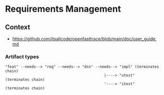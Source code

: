 # Requirements Management

## Context

- https://github.com/itsallcode/openfasttrace/blob/main/doc/user_guide.md

### Artifact types

```
"feat" --needs--> "req" --needs--> "dsn" --needs--> "impl" (terminates chain)
                                             |----> "utest" (terminates chain)
                                             '----> "itest" (terminates chain)                                             
```
